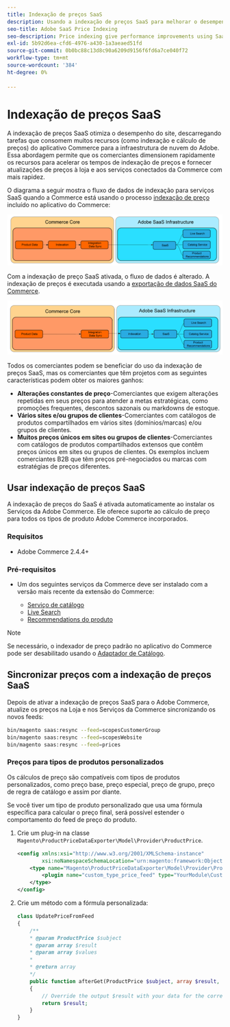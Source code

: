 ```yaml
---
title: Indexação de preços SaaS
description: Usando a indexação de preços SaaS para melhorar o desempenho
seo-title: Adobe SaaS Price Indexing
seo-description: Price indexing give performance improvements using SaaS infrastructure
exl-id: 5b92d6ea-cfd6-4976-a430-1a3aeaed51fd
source-git-commit: 0b0bc88c13d8c90a6209d9156f6fd6a7ce040f72
workflow-type: tm+mt
source-wordcount: '384'
ht-degree: 0%

---
```


# Indexação de preços SaaS

A indexação de preços SaaS otimiza o desempenho do site, descarregando tarefas que consomem muitos recursos (como indexação e cálculo de preços) do aplicativo Commerce para a infraestrutura de nuvem do Adobe. Essa abordagem permite que os comerciantes dimensionem rapidamente os recursos para acelerar os tempos de indexação de preços e fornecer atualizações de preços à loja e aos serviços conectados da Commerce com mais rapidez.

O diagrama a seguir mostra o fluxo de dados de indexação para serviços SaaS quando a Commerce está usando o processo [indexação de preço](https://experienceleague.adobe.com/en/docs/commerce-operations/configuration-guide/cli/manage-indexers) incluído no aplicativo do Commerce:

![Fluxo de dados padrão](assets/old_way.png)

Com a indexação de preço SaaS ativada, o fluxo de dados é alterado. A indexação de preços é executada usando a [exportação de dados SaaS do Commerce](../data-export/data-synchronization.md).

![Fluxo de dados de indexação de preço SaaS](assets/new_way.png)

Todos os comerciantes podem se beneficiar do uso da indexação de preços SaaS, mas os comerciantes que têm projetos com as seguintes características podem obter os maiores ganhos:

* **Alterações constantes de preço**-Comerciantes que exigem alterações repetidas em seus preços para atender a metas estratégicas, como promoções frequentes, descontos sazonais ou markdowns de estoque.
* **Vários sites e/ou grupos de clientes**-Comerciantes com catálogos de produtos compartilhados em vários sites (domínios/marcas) e/ou grupos de clientes.
* **Muitos preços únicos em sites ou grupos de clientes**-Comerciantes com catálogos de produtos compartilhados extensos que contêm preços únicos em sites ou grupos de clientes. Os exemplos incluem comerciantes B2B que têm preços pré-negociados ou marcas com estratégias de preços diferentes.

## Usar indexação de preços SaaS

A indexação de preços do SaaS é ativada automaticamente ao instalar os Serviços da Adobe Commerce. Ele oferece suporte ao cálculo de preço para todos os tipos de produto Adobe Commerce incorporados.

### Requisitos

* Adobe Commerce 2.4.4+

### Pré-requisitos

* Um dos seguintes serviços da Commerce deve ser instalado com a versão mais recente da extensão do Commerce:

   * [Serviço de catálogo](../catalog-service/overview.md)
   * [Live Search](../live-search/overview.md)
   * [Recommendations do produto](../product-recommendations/guide-overview.md)


>[!NOTE]
>
>Se necessário, o indexador de preço padrão no aplicativo do Commerce pode ser desabilitado usando o [Adaptador de Catálogo](catalog-adapter.md).

## Sincronizar preços com a indexação de preços SaaS

Depois de ativar a indexação de preços SaaS para o Adobe Commerce, atualize os preços na Loja e nos Serviços da Commerce sincronizando os novos feeds:

```bash
bin/magento saas:resync --feed=scopesCustomerGroup
bin/magento saas:resync --feed=scopesWebsite
bin/magento saas:resync --feed=prices
```

### Preços para tipos de produtos personalizados

Os cálculos de preço são compatíveis com tipos de produtos personalizados, como preço base, preço especial, preço de grupo, preço de regra de catálogo e assim por diante.

Se você tiver um tipo de produto personalizado que usa uma fórmula específica para calcular o preço final, será possível estender o comportamento do feed de preço do produto.

1. Crie um plug-in na classe `Magento\ProductPriceDataExporter\Model\Provider\ProductPrice`.

   ```xml
   <config xmlns:xsi="http://www.w3.org/2001/XMLSchema-instance"
           xsi:noNamespaceSchemaLocation="urn:magento:framework:ObjectManager/etc/config.xsd">
       <type name="Magento\ProductPriceDataExporter\Model\Provider\ProductPrice">
           <plugin name="custom_type_price_feed" type="YourModule\CustomProductType\Plugin\UpdatePriceFromFeed" />
       </type>
   </config>
   ```

1. Crie um método com a fórmula personalizada:

   ```php
   class UpdatePriceFromFeed
   {
       /**
       * @param ProductPrice $subject
       * @param array $result
       * @param array $values
       *
       * @return array
       */
       public function afterGet(ProductPrice $subject, array $result, array $values) : array
       {
           // Override the output $result with your data for the corresponding products (see original method for details) 
           return $result;
       }
   }
   ```

